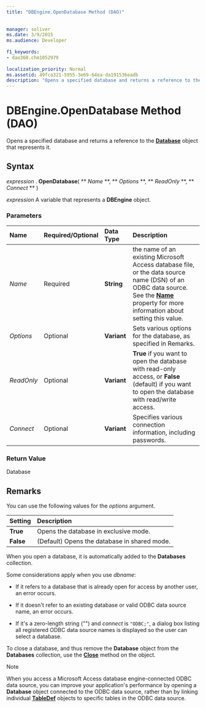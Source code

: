 ```yaml
---
title: "DBEngine.OpenDatabase Method (DAO)"
  
  
manager: soliver
ms.date: 3/9/2015
ms.audience: Developer
 
f1_keywords:
- dao360.chm1052979
  
localization_priority: Normal
ms.assetid: 49fca321-5955-3e69-64ea-da191536eadb
description: "Opens a specified database and returns a reference to the Database object that represents it."
---
```


# DBEngine.OpenDatabase Method (DAO)

Opens a specified database and returns a reference to the **[Database](database-object-dao.md)** object that represents it. 
  
## Syntax

 *expression*  . **OpenDatabase**( ** *Name* **, ** *Options* **, ** *ReadOnly* **, ** *Connect* ** ) 
  
 *expression*  A variable that represents a **DBEngine** object. 
  
### Parameters

|**Name**|**Required/Optional**|**Data Type**|**Description**|
|:-----|:-----|:-----|:-----|
| _Name_ <br/> |Required  <br/> |**String** <br/> |the name of an existing Microsoft Access database file, or the data source name (DSN) of an ODBC data source. See the **[Name](connection-name-property-dao.md)** property for more information about setting this value.  <br/> |
| _Options_ <br/> |Optional  <br/> |**Variant** <br/> |Sets various options for the database, as specified in Remarks.  <br/> |
| _ReadOnly_ <br/> |Optional  <br/> |**Variant** <br/> |**True** if you want to open the database with read-only access, or **False** (default) if you want to open the database with read/write access.  <br/> |
| _Connect_ <br/> |Optional  <br/> |**Variant** <br/> |Specifies various connection information, including passwords.  <br/> |
   
### Return Value

Database
  
## Remarks

You can use the following values for the  _options_ argument. 
  
|**Setting**|**Description**|
|:-----|:-----|
|**True** <br/> |Opens the database in exclusive mode.  <br/> |
|**False** <br/> |(Default) Opens the database in shared mode.  <br/> |
   
When you open a database, it is automatically added to the **Databases** collection. 
  
Some considerations apply when you use  _dbname_:
  
- If it refers to a database that is already open for access by another user, an error occurs.
    
- If it doesn't refer to an existing database or valid ODBC data source name, an error occurs.
    
- If it's a zero-length string ("") and  *connect*  is  `"ODBC;"`, a dialog box listing all registered ODBC data source names is displayed so the user can select a database.
    
To close a database, and thus remove the **Database** object from the **Databases** collection, use the **[Close](connection-close-method-dao.md)** method on the object. 
  
> [!NOTE]
> When you access a Microsoft Access database engine-connected ODBC data source, you can improve your application's performance by opening a **Database** object connected to the ODBC data source, rather than by linking individual **[TableDef](tabledef-object-dao.md)** objects to specific tables in the ODBC data source. 
  


